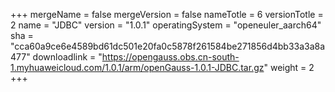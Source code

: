 +++
mergeName = false
mergeVersion = false
nameTotle = 6
versionTotle = 2
name = "JDBC"
version = "1.0.1"
operatingSystem = "openeuler_aarch64"
sha = "cca60a9ce6e4589bd61dc501e20fa0c5878f261584be271856d4bb33a3a8a477"
downloadlink = "https://opengauss.obs.cn-south-1.myhuaweicloud.com/1.0.1/arm/openGauss-1.0.1-JDBC.tar.gz"
weight =  2
+++